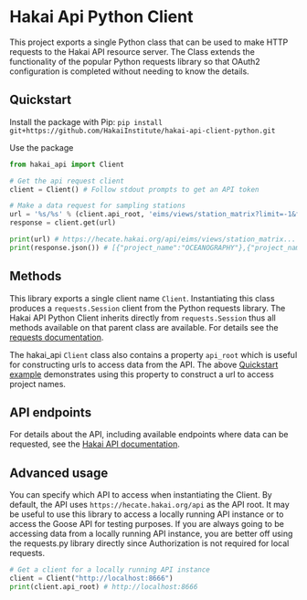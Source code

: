 # Hakai Api Python Client

This project exports a single Python class that can be used to make HTTP requests to the Hakai API resource server. The Class extends the functionality of the popular Python requests library so that OAuth2 configuration is completed without needing to know the details.

## Quickstart

Install the package with Pip: `pip install git+https://github.com/HakaiInstitute/hakai-api-client-python.git`

Use the package
```python
from hakai_api import Client

# Get the api request client
client = Client() # Follow stdout prompts to get an API token

# Make a data request for sampling stations
url = '%s/%s' % (client.api_root, 'eims/views/station_matrix?limit=-1&fields=project_name&distinct')
response = client.get(url)

print(url) # https://hecate.hakai.org/api/eims/views/station_matrix...
print(response.json()) # [{"project_name":"OCEANOGRAPHY"},{"project_name":"MARINEGEO"}...
```

## Methods

This library exports a single client name `Client`. Instantiating this class produces a `requests.Session` client from the Python requests library. The Hakai API Python Client inherits directly from `requests.Session` thus all methods available on that parent class are available. For details see the [requests documentation](http://docs.python-requests.org/).

The hakai_api `Client` class also contains a property `api_root` which is useful for constructing urls to access data from the API. The above [Quickstart example](#Quickstart) demonstrates using this property to construct a url to access project names.

## API endpoints

For details about the API, including available endpoints where data can be requested, see the [Hakai API documentation](https://github.com/HakaiInstitute/hakai-api).

## Advanced usage

You can specify which API to access when instantiating the Client. By default, the API uses `https://hecate.hakai.org/api` as the API root. It may be useful to use this library to access a locally running API instance or to access the Goose API for testing purposes. If you are always going to be accessing data from a locally running API instance, you are better off using the requests.py library directly since Authorization is not required for local requests.

```python
# Get a client for a locally running API instance
client = Client("http://localhost:8666")
print(client.api_root) # http://localhost:8666
```
